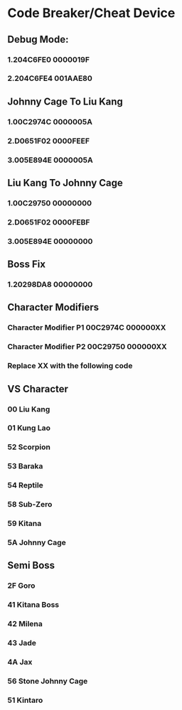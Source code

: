 # Code Breaker/Cheat Device

## Debug Mode: 
### 1.204C6FE0 0000019F
### 2.204C6FE4 001AAE80

## Johnny Cage To Liu Kang
### 1.00C2974C 0000005A
### 2.D0651F02 0000FEEF
### 3.005E894E 0000005A

## Liu Kang To Johnny Cage
### 1.00C29750 00000000
### 2.D0651F02 0000FEBF
### 3.005E894E 00000000

## Boss Fix
### 1.20298DA8 00000000

## Character Modifiers 
### Character Modifier P1 00C2974C 000000XX

### Character Modifier P2 00C29750 000000XX


### Replace XX with the following code

## VS Character
### 00 Liu Kang
### 01 Kung Lao
### 52 Scorpion
### 53 Baraka
### 54 Reptile
### 58 Sub-Zero
### 59 Kitana
### 5A Johnny Cage

##  Semi Boss
### 2F Goro
### 41 Kitana Boss
### 42 Milena
### 43 Jade
### 4A Jax
### 56 Stone Johnny Cage
### 51 Kintaro
